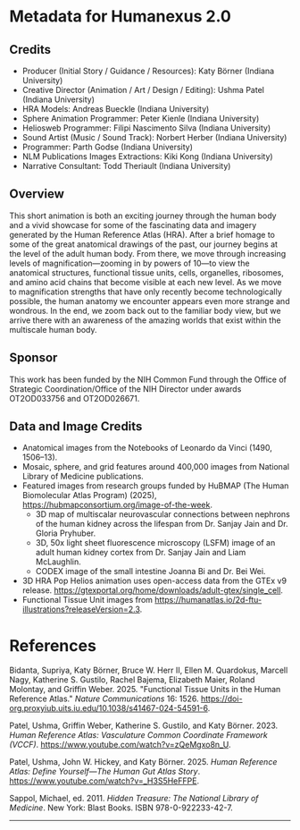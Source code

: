 # Metadata for Humanexus 2.0

## Credits

- Producer (Initial Story / Guidance / Resources): Katy Börner (Indiana University)
- Creative Director (Animation / Art / Design / Editing): Ushma Patel (Indiana University)
- HRA Models: Andreas Bueckle (Indiana University)
- Sphere Animation Programmer: Peter Kienle (Indiana University)
- Heliosweb Programmer: Filipi Nascimento Silva (Indiana University)
- Sound Artist (Music / Sound Track): Norbert Herber (Indiana University)
- Programmer: Parth Godse (Indiana University)
- NLM Publications Images Extractions: Kiki Kong (Indiana University)
- Narrative Consultant: Todd Theriault (Indiana University)

## Overview

This short animation is both an exciting journey through the human body and a vivid showcase for some of the fascinating data and imagery generated by the Human Reference Atlas (HRA). After a brief homage to some of the great anatomical drawings of the past, our journey begins at the level of the adult human body. From there, we move through increasing levels of magnification—zooming in by powers of 10—to view the anatomical structures, functional tissue units, cells, organelles, ribosomes, and amino acid chains that become visible at each new level. As we move to magnification strengths that have only recently become technologically possible, the human anatomy we encounter appears even more strange and wondrous. In the end, we zoom back out to the familiar body view, but we arrive there with an awareness of the amazing worlds that exist within the multiscale human body.

## Sponsor

This work has been funded by the NIH Common Fund through the Office of Strategic Coordination/Office of the NIH Director under awards OT2OD033756 and OT2OD026671.

## Data and Image Credits

- Anatomical images from the Notebooks of Leonardo da Vinci (1490, 1506–13).
- Mosaic, sphere, and grid features around 400,000 images from National Library of Medicine publications. 
- Featured images from research groups funded by HuBMAP (The Human Biomolecular Atlas Program) (2025), https://hubmapconsortium.org/image-of-the-week.
  - 3D map of multiscalar neurovascular connections between nephrons of the human kidney across the lifespan from Dr. Sanjay Jain and Dr. Gloria Pryhuber. 
  - 3D, 50x light sheet fluorescence microscopy (LSFM) image of an adult human kidney cortex from Dr. Sanjay Jain and Liam McLaughlin.
  - CODEX image of the small intestine Joanna Bi and Dr. Bei Wei.
- 3D HRA Pop Helios animation uses open-access data from the GTEx v9 release. https://gtexportal.org/home/downloads/adult-gtex/single_cell. 
- Functional Tissue Unit images from https://humanatlas.io/2d-ftu-illustrations?releaseVersion=2.3. 

# References

Bidanta, Supriya, Katy Börner, Bruce W. Herr II, Ellen M. Quardokus, Marcell Nagy, Katherine S. Gustilo, Rachel Bajema, Elizabeth Maier, Roland Molontay, and Griffin Weber. 2025. "Functional Tissue Units in the Human Reference Atlas." *Nature Communications* 16: 1526. https://doi-org.proxyiub.uits.iu.edu/10.1038/s41467-024-54591-6. 

Patel, Ushma, Griffin Weber, Katherine S. Gustilo, and Katy Börner. 2023. *Human Reference Atlas: Vasculature Common Coordinate Framework (VCCF)*. https://www.youtube.com/watch?v=zQeMgxo8n_U. 

Patel, Ushma, John W. Hickey, and Katy Börner. 2025. *Human Reference Atlas: Define Yourself—The Human Gut Atlas Story*. https://www.youtube.com/watch?v=_H3S5HeFFPE. 

Sappol, Michael, ed. 2011. *Hidden Treasure: The National Library of Medicine*. New York: Blast Books. ISBN 978-0-922233-42-7.

---




